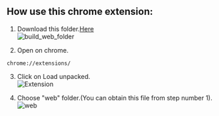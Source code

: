    ##  How use this chrome extension:
1. Download this folder.<a href="https://github.com/r3nyah/MyActivitiesExtension/tree/master/build/web">Here</a><br>
![build_web_folder](https://user-images.githubusercontent.com/88012298/192227167-dc65a33b-610e-4ab9-89b5-70691c7c3f86.png)

2. Open on chrome.
```
chrome://extensions/
```

3. Click on Load unpacked.<br>
![Extension](https://user-images.githubusercontent.com/88012298/192228524-b9071da2-8a6f-4c3e-894f-63fcf3f126e0.png)

4. Choose "web" folder.(You can obtain this file from step number 1).<br>
![web](https://user-images.githubusercontent.com/88012298/192229144-9d3f2841-14dd-4c4f-9901-b07b5cf07c1c.png)

<br>
<br>

<!--flutter build web --web-renderer html --csp-->
